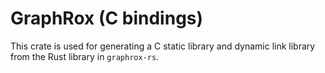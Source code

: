 # GraphRox (C bindings)

This crate is used for generating a C static library and dynamic link library from the Rust 
library in `graphrox-rs`.
